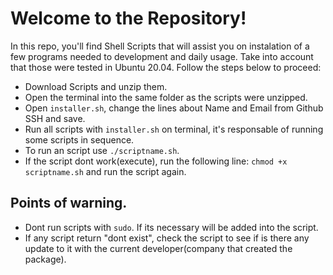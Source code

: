 # Welcome to the Repository!

In this repo, you'll find Shell Scripts that will assist you on instalation of a few programs needed to development and daily usage.
Take into account that those were tested in Ubuntu 20.04. Follow the steps below to proceed:

- Download Scripts and unzip them.
- Open the terminal into the same folder as the scripts were unzipped.
- Open `installer.sh`, change the lines about Name and Email from Github SSH and save. 
- Run all scripts with `installer.sh` on terminal, it's responsable of running some scripts in sequence.
- To run an script use `./scriptname.sh`.
- If the script dont work(execute), run the following line: `chmod +x scriptname.sh` and run the script again.

## Points of warning.
- Dont run scripts with `sudo`. If its necessary will be added into the script.
- If any script return "dont exist", check the script to see if is there any update to it with the current developer(company that created the package).
